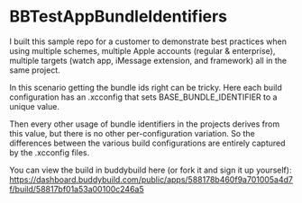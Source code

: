 # BBTestAppBundleIdentifiers

I built this sample repo for a customer to demonstrate best practices when using multiple schemes, multiple Apple accounts (regular & enterprise), multiple targets (watch app, iMessage extension, and framework) all in the same project.

In this scenario getting the bundle ids right can be tricky. Here each build configuration has an .xcconfig that sets BASE_BUNDLE_IDENTIFIER to a unique value.

Then every other usage of bundle identifiers in the projects derives from this value, but there is no other per-configuration variation. So the differences between the various build configurations are entirely captured by the .xcconfig files.

You can view the build in buddybuild here (or fork it and sign it up yourself):
https://dashboard.buddybuild.com/public/apps/588178b460f9a701005a4d7f/build/58817bf01a53a00100c246a5
